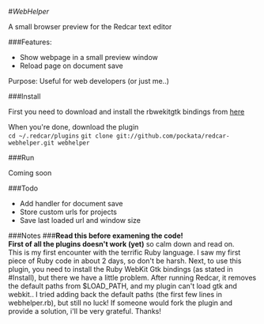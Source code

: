 #_WebHelper_

A small browser preview for the Redcar text editor

###Features:

 - Show webpage in a small preview window
 - Reload page on document save

Purpose:
   Useful for web developers (or just me..)

###Install

   First you need to download and install the rbwekitgtk bindings from [here](https://github.com/magec/rbwebkitgtk/)

   When you're done, download the plugin  
    `cd ~/.redcar/plugins`
    `git clone git://github.com/pockata/redcar-webhelper.git webhelper`

###Run

Coming soon

###Todo
 - Add handler for document save
 - Store custom urls for projects
 - Save last loaded url and window size

###Notes
###**Read this before examening the code!**  
**First of all the plugins doesn't work (yet)** so calm down and read on.  
This is my first encounter with the terrific Ruby language.
I saw my first piece of Ruby code in about 2 days, so don't be harsh.
Next, to use this plugin, you need to install the Ruby WebKit Gtk bindings (as stated in \#Install),
but there we have a little problem. After running Redcar, it removes the default paths from $LOAD_PATH,
and my plugin can't load gtk and webkit.. I tried adding back the default paths (the first few lines in webhelper.rb), but still no luck!
If someone would fork the plugin and provide a solution, i'll be very grateful. Thanks!

